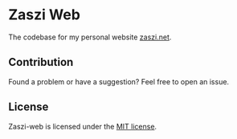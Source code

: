 # Zaszi Web

The codebase for my personal website [zaszi.net](https://zaszi.net/).

## Contribution

Found a problem or have a suggestion? Feel free to open an issue.

## License

Zaszi-web is licensed under the [MIT license](https://github.com/zaszi/zaszi-web/blob/master/LICENSE.md).
